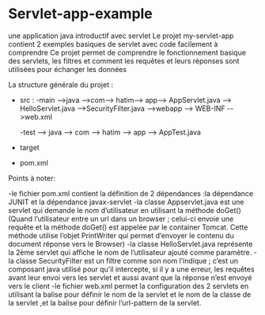 # Servlet-app-example
une application java introductif avec servlet
Le projet my-servlet-app contient 2 exemples basiques de servlet avec code facilement à comprendre 
Ce projet permet de comprendre le fonctionnement basique des servlets, les filtres et comment les requêtes et leurs réponses sont utilisées pour échanger les données 

La structure générale du projet :
-	src :
       -main -->java -->com--> hatim--> app-->  AppServlet.java
                                           --> HelloServlet.java
                                           -->SecurityFilter.java
             -->webapp --> WEB-INF -->web.xml

     -test --> java --> com --> hatim --> app -->  AppTest.java
- target
- pom.xml


Points à noter:

-le fichier pom.xml contient la définition de 2 dépendances :la dépendance JUNIT et la dépendance javax-servlet
-la classe Appservlet.java est une servlet qui demande le nom d’utilisateur en utilisant la méthode doGet()
(Quand l’utilisateur entre un url dans un browser ; celui-ci envoie une requête et la méthode doGet() est appelée par le container Tomcat. Cette méthode utilise l’objet PrintWriter qui permet d’envoyer le contenu du document réponse vers le Browser)
-la classe HelloServlet.java représente la 2ème servlet qui affiche le nom de l’utilisateur ajouté comme paramètre.
-la classe SecurityFilter est un filtre comme son nom l’indique ; c’est un composant java utilisé pour qu’il intercepte, si il y a une erreur, les requêtes avant leur envoi vers les servlet et aussi avant que la réponse n’est envoyé vers le client
-le fichier web.xml permet la configuration des 2 servlets en utilisant la balise <servlet> pour définir le nom de la servlet et le nom de la classe de la servlet ,et la balise<web-mapping> pour définir l’url-pattern de la servlet.
